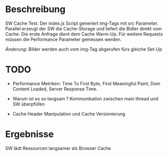 # Beschreibung
SW Cache Test. Der index.js Script generiert img-Tags mit src Parameter. Parallel erzeugt der SW die Cache-Storage und liefert die Bidler direkt vom Cache. 
Die erste Anfrage dient dem Cache Warm-Up. Für weitere Requests müssen die Performance Parameter gemessen werden. 

_Änderung_: Bilder werden auch vom img-Tag abgerufen fürs gleiche Set-Up

# TODO

- Performance Metriken: Time To First Byte, First Meaningful Paint, Dom Content Loaded, Server Response Time.

- Warum ist es so langsam ? Kommunikation zwischen main thread und SW überpfüfen
- Cache Header Manipulation und Cache Versionierung
 
# Ergebnisse
SW lädt Ressourcen langsamer als Browser Cache